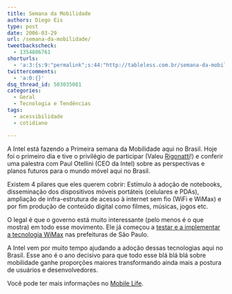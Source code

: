 ```yaml
---
title: Semana da Mobilidade
authors: Diego Eis
type: post
date: 2006-03-29
url: /semana-da-mobilidade/
tweetbackscheck:
  - 1354886761
shorturls:
  - 'a:3:{s:9:"permalink";s:44:"http://tableless.com.br/semana-da-mobilidade";s:7:"tinyurl";s:26:"http://tinyurl.com/45yteuq";s:4:"isgd";s:19:"http://is.gd/WpxOoQ";}'
twittercomments:
  - 'a:0:{}'
dsq_thread_id: 503035081
categories:
  - Geral
  - Tecnologia e Tendências
tags:
  - acessibilidade
  - cotidiano

---
```

A Intel está fazendo a Primeira semana da Mobilidade aqui no Brasil. Hoje foi o primeiro dia e tive o privilégio de participar (Valeu [Rigonatti][1]!) e conferir uma palestra com Paul Otellini (CEO da Intel) sobre as perspectivas e planos futuros para o mundo móvel aqui no Brasil.

Existem 4 pilares que eles querem cobrir: Estímulo à adoção de notebooks, disseminação dos dispositivos móveis portáteis (celulares e PDAs), ampliação de infra-estrutura de acesso à internet sem fio (WiFi e WiMax) e por fim produção de conteúdo digital como filmes, músicas, jogos etc.

O legal é que o governo está muito interessante (pelo menos é o que mostra) em todo esse movimento. Ele já começou a [testar e a implementar a tecnologia WiMax][2] nas prefeituras de São Paulo.
  
A Intel vem por muito tempo ajudando a adoção dessas tecnologias aqui no Brasil. Esse ano é o ano decisivo para que todo esse blá blá blá sobre mobilidade ganhe proporções maiores transformando ainda mais a postura de usuários e desenvolvedores.

Você pode ter mais informações no [Mobile Life][3].

 [1]: http://www.mobilelife.com.br/
 [2]: http://info.abril.com.br/aberto/infonews/032006/28032006-10.shl
 [3]: http://www.mobilelife.com.br/2006/03/29/paul-otellini-inagura-semana-de-mobilidade-no-brasil